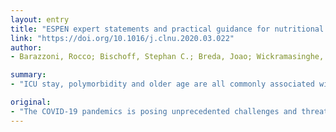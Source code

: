```yaml
---
layout: entry
title: "ESPEN expert statements and practical guidance for nutritional management of individuals with SARS-CoV-2 infection"
link: "https://doi.org/10.1016/j.clnu.2020.03.022"
author:
- Barazzoni, Rocco; Bischoff, Stephan C.; Breda, Joao; Wickramasinghe, Kremlin; Krznaric, Zeljko; Nitzan, Dorit; Pirlich, Matthias; Singer, Pierre

summary:
- "ICU stay, polymorbidity and older age are all commonly associated with high risk for malnutrition. Longer ICU stays are reported to be required for COVID-19 patients stabilization. European Society for Clinical Nutrition and Metabolism proposes 10 practical recommendations. The practical guidance is focused to those in the ICU setting or in the presence of older age. Patients with worst outcomes and higher mortality include immunocompromised subjects and malnourished people in general."

original:
- "The COVID-19 pandemics is posing unprecedented challenges and threats to patients and healthcare systems worldwide. Acute respiratory complications that require intensive care unit (ICU) management are a major cause of morbidity and mortality in COVID-19 patients. Patients with worst outcomes and higher mortality are reported to include immunocompromised subjects, namely older adults and polymorbid individuals and malnourished people in general. ICU stay, polymorbidity and older age are all commonly associated with high risk for malnutrition, representing per se a relevant risk factor for higher morbidity and mortality in chronic and acute disease. Also importantly, prolonged ICU stays are reported to be required for COVID-19 patients stabilization, and longer ICU stay may per se directly worsen or cause malnutrition, with severe loss of skeletal muscle mass and function which may lead to disability, poor quality of life and additional morbidity. Prevention, diagnosis and treatment of malnutrition should therefore be routinely included in the management of COVID-19 patients. In the current document, the European Society for Clinical Nutrition and Metabolism (ESPEN) aims at providing concise guidance for nutritional management of COVID-19 patients by proposing 10 practical recommendations. The practical guidance is focused to those in the ICU setting or in the presence of older age and polymorbidity, which are independently associated with malnutrition and its negative impact on patient survival."
---
```


